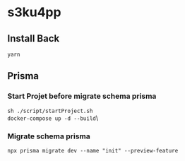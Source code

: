 # s3ku4pp

## Install Back
```yarn``` 

## Prisma
### Start Projet before migrate schema prisma
```sh ./script/startProject.sh```\
```docker-compose up -d --build```\
### Migrate schema prisma
```npx prisma migrate dev --name "init" --preview-feature```

